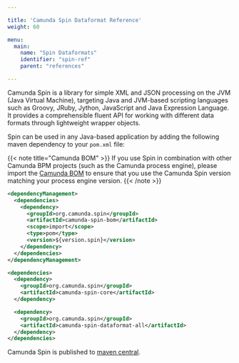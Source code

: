 ```yaml
---

title: 'Camunda Spin Dataformat Reference'
weight: 60

menu:
  main:
    name: "Spin Dataformats"
    identifier: "spin-ref"
    parent: "references"

---
```


Camunda Spin is a library for simple XML and JSON processing on the JVM (Java
Virtual Machine), targeting Java and JVM-based scripting languages such as
Groovy, JRuby, Jython, JavaScript and Java Expression Language. It provides a
comprehensible fluent API for working with different data formats through
lightweight wrapper objects.

Spin can be used in any Java-based application by adding the following maven
dependency to your `pom.xml` file:

{{< note title="Camunda BOM" >}}
  If you use Spin in combination with other Camunda BPM projects (such as the Camunda process engine),
  please import the <a class="alert-link" href="/get-started/apache-maven/">
  Camunda BOM</a> to ensure that you use the Camunda Spin version matching your process engine
  version.
{{< /note >}}

```xml
<dependencyManagement>
  <dependencies>
    <dependency>
      <groupId>org.camunda.spin</groupId>
      <artifactId>camunda-spin-bom</artifactId>
      <scope>import</scope>
      <type>pom</type>
      <version>${version.spin}</version>
    </dependency>
  </dependencies>
</dependencyManagement>
```

```xml
<dependencies>
  <dependency>
    <groupId>org.camunda.spin</groupId>
    <artifactId>camunda-spin-core</artifactId>
  </dependency>

  <dependency>
    <groupId>org.camunda.spin</groupId>
    <artifactId>camunda-spin-dataformat-all</artifactId>
  </dependency>
</dependencies>
```

Camunda Spin is published to [maven central](http://search.maven.org/#search%7Cga%7C1%7Ccamunda-spin).
